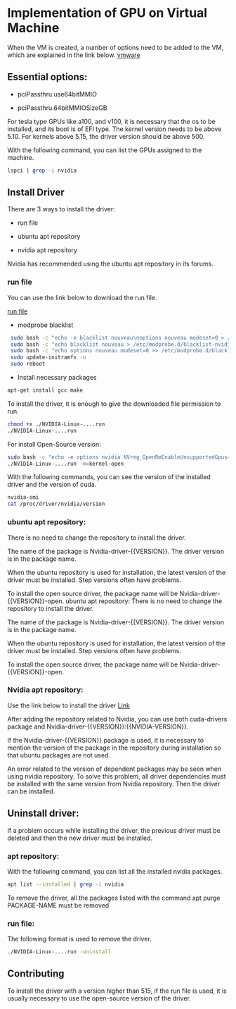 # Implementation of GPU on Virtual Machine
When the VM is created, a number of options need to be added to the VM, which are explained in the link below.
[vmware](https://blogs.vmware.com/apps/2018/09/using-gpus-with-virtual-machines-on-vsphere-part-2-vmdirectpath-i-o.html)

## Essential options:
 * pciPassthru.use64bitMMIO

 * pciPassthru.64bitMMIOSizeGB

For tesla type GPUs like a100, and v100, it is necessary that the os to be installed, and its boot is of EFI type.
The kernel version needs to be above 5.10. For kernels above 5.15, the driver version should be above 500.

With the following command, you can list the GPUs assigned to the machine.

```bash
lspci | grep -i nvidia
```

## Install Driver
There are 3 ways to install the driver:

- run file

- ubuntu apt repository

- nvidia apt repository



Nvidia has recommended using the ubuntu apt repository in its forums.

### run file

You can use the link below to download the run file.

[run file](https://www.nvidia.com/Download/Find.aspx?lang=en-us)

- modprobe blacklist
```bash
 sudo bash -c "echo -e blacklist nouveau\noptions nouveau modeset=0 > /etc/modprobe.d/disable-nouveau.conf"
 sudo bash -c "echo blacklist nouveau > /etc/modprobe.d/blacklist-nvidia-nouveau.conf"
 sudo bash -c "echo options nouveau modeset=0 >> /etc/modprobe.d/blacklist-nvidia-nouveau.conf"
 sudo update-initramfs -u
 sudo reboot
```
- Install necessary packages
```bash
apt-get install gcc make
```

To install the driver, it is enough to give the downloaded file permission to run.
```bash
chmod +x ./NVIDIA-Linux-....run 
./NVIDIA-Linux-....run
```
For install Open-Source version:
```bash
sudo bash -c "echo -e options nvidia NVreg_OpenRmEnableUnsupportedGpus=1 >> /etc/modprobe.d/nvidia-open-source.conf"
./NVIDIA-Linux-....run -m=kernel-open
```

With the following commands, you can see the version of the installed driver and the version of cuda.
```bash
nvidia-smi
cat /proc/driver/nvidia/version
```

### ubuntu apt repository:

There is no need to change the repository to install the driver.

The name of the package is Nvidia-driver-{{VERSION}}. The driver version is in the package name.

When the ubuntu repository is used for installation, the latest version of the driver must be installed. Step versions often have problems.

To install the open source driver, the package name will be Nvidia-driver-{{VERSION}}-open.
ubuntu apt repository:
There is no need to change the repository to install the driver.

The name of the package is Nvidia-driver-{{VERSION}}. The driver version is in the package name.

When the ubuntu repository is used for installation, the latest version of the driver must be installed. Step versions often have problems.

To install the open source driver, the package name will be Nvidia-driver-{{VERSION}}-open.

### Nvidia apt repository:

Use the link below to install the driver
[Link](https://docs.nvidia.com/datacenter/tesla/tesla-installation-notes/index.html#ubuntu-lts)

After adding the repository related to Nvidia, you can use both cuda-drivers package and Nvidia-driver-{{VERSION}}:{{NVIDIA-VERSION}}.

If the Nvidia-driver-{{VERSION}} package is used, it is necessary to mention the version of the package in the repository during installation so that ubuntu packages are not used.

An error related to the version of dependent packages may be seen when using nvidia repository. To solve this problem, all driver dependencies must be installed with the same version from Nvidia repository. Then the driver can be installed.

## Uninstall driver:

If a problem occurs while installing the driver, the previous driver must be deleted and then the new driver must be installed.

### apt repository:
With the following command, you can list all the installed nvidia packages.

```bash
apt list --installed | grep -i nvidia
```
To remove the driver, all the packages listed with the command apt purge PACKAGE-NAME must be removed

### run file:
The following format is used to remove the driver.
```bash
./NVIDIA-Linux-....run -uninstall
```

## Contributing

To install the driver with a version higher than 515, if the run file is used, it is usually necessary to use the open-source version of the driver.

